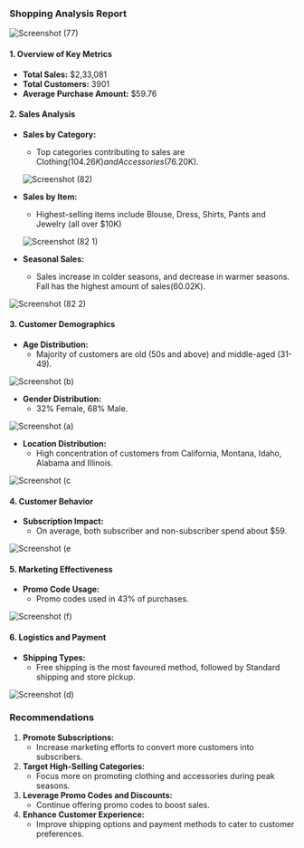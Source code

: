 ### Shopping Analysis Report

![Screenshot (77)](https://github.com/user-attachments/assets/a7f32385-ca41-49e0-9f72-728097431b0e)

#### 1. Overview of Key Metrics
- **Total Sales:** $2,33,081
- **Total Customers:** 3901
- **Average Purchase Amount:** $59.76

#### 2. Sales Analysis
- **Sales by Category:**
  - Top categories contributing to sales are Clothing($104.26K) and Accessories($76.20K).
    
  ![Screenshot (82)](https://github.com/user-attachments/assets/c07c12aa-b30d-48e9-9d65-9bc2100b8230)
  
- **Sales by Item:**
  - Highest-selling items include Blouse, Dress, Shirts, Pants and Jewelry (all over $10K)
    
  ![Screenshot (82 1)](https://github.com/user-attachments/assets/6326d359-6ea3-4d47-b449-35b26bc29dda)

- **Seasonal Sales:**
  - Sales increase in colder seasons, and decrease in warmer seasons. Fall has the highest amount of 
    sales(60.02K).

    
![Screenshot (82 2)](https://github.com/user-attachments/assets/5dfaafdf-0c22-4602-949c-0f86fc3c5620)

#### 3. Customer Demographics
- **Age Distribution:**
  - Majority of customers are old (50s and above) and middle-aged (31-49).
    
![Screenshot (b)](https://github.com/user-attachments/assets/ac64828b-cb4f-4574-b33e-f812f5115215)

    
- **Gender Distribution:**
  - 32% Female, 68% Male.
 
![Screenshot (a)](https://github.com/user-attachments/assets/70f2680a-1a38-4683-8ed5-dcf21318350e)

- **Location Distribution:**
  - High concentration of customers from California, Montana, Idaho, Alabama and Illinois.
 
![Screenshot (c](https://github.com/user-attachments/assets/91426602-34ce-4759-982e-c29d20a91966)

#### 4. Customer Behavior
- **Subscription Impact:**
  - On average, both subscriber and non-subscriber spend about $59.

![Screenshot (e](https://github.com/user-attachments/assets/93cdccf6-fbfd-456e-a38b-08d7ecf3f87d)

#### 5. Marketing Effectiveness
- **Promo Code Usage:**
  - Promo codes used in 43% of purchases.

![Screenshot (f)](https://github.com/user-attachments/assets/c3a591d1-673f-4ee9-9605-3917aa336093)

#### 6. Logistics and Payment
- **Shipping Types:**
  - Free shipping is the most favoured method, followed by Standard shipping and store pickup.


![Screenshot (d)](https://github.com/user-attachments/assets/3bbe29c5-b7fa-4112-badd-322575e70d49)

### Recommendations
1. **Promote Subscriptions:**
   - Increase marketing efforts to convert more customers into subscribers.
2. **Target High-Selling Categories:**
   - Focus more on promoting clothing and accessories during peak seasons.
3. **Leverage Promo Codes and Discounts:**
   - Continue offering promo codes to boost sales.
4. **Enhance Customer Experience:**
   - Improve shipping options and payment methods to cater to customer preferences.
  



